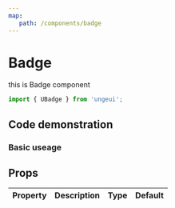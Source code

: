 ```yaml
---
map:
   path: /components/badge
---
```


# Badge

this is Badge component

```js
import { UBadge } from 'ungeui';
```

## Code demonstration

### Basic useage

<demo src="./demo/demo.vue"
 language="vue"
 title="Basic useage"
 desc="Basic useage">
</demo>

## Props

| Property | Description |   Type |   Default |
| :--------: | :----------: | :-----: | :--------: |